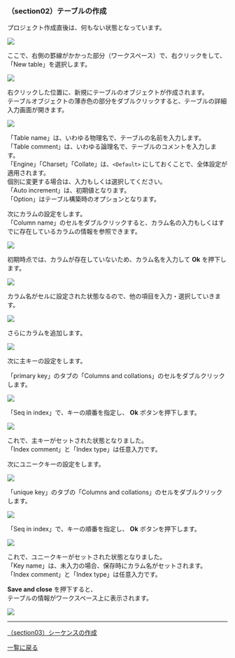 ### （section02）テーブルの作成

プロジェクト作成直後は、何もない状態となっています。  

![](../image/03_Main_01.png)

ここで、右側の罫線がかかった部分（ワークスペース）で、右クリックをして、  
「New table」を選択します。  

![](../image/03_Main_02.png)

右クリックした位置に、新規にテーブルのオブジェクトが作成されます。  
テーブルオブジェクトの薄赤色の部分をダブルクリックすると、テーブルの詳細入力画面が開きます。  

![](../image/04_Table_01.png)

「Table name」は、いわゆる物理名で、テーブルの名前を入力します。  
「Table comment」は、いわゆる論理名で、テーブルのコメントを入力します。  
「Engine」「Charset」「Collate」は、`<Default>` にしておくことで、全体設定が適用されます。  
個別に変更する場合は、入力もしくは選択してください。  
「Auto increment」は、初期値となります。  
「Option」はテーブル構築時のオプションとなります。

次にカラムの設定をします。  
「Column name」のセルをダブルクリックすると、カラム名の入力もしくはすでに存在しているカラムの情報を参照できます。  

![](../image/04_Table_02_ColumnName.png)

初期時点では、カラムが存在していないため、カラム名を入力して __Ok__ を押下します。  

![](../image/04_Table_03.png)

カラム名がセルに設定された状態なるので、他の項目を入力・選択していきます。  

![](../image/04_Table_04.png)

さらにカラムを追加します。  

![](../image/04_Table_05.png)

次に主キーの設定をします。  

「primary key」のタブの「Columns and collations」のセルをダブルクリックします。  

![](../image/04_Table_06_PrimaryKey.png)

「Seq in index」で、キーの順番を指定し、 __Ok__ ボタンを押下します。  

![](../image/04_Table_07.png)

これで、主キーがセットされた状態となりました。  
「Index comment」と「Index type」は任意入力です。  

次にユニークキーの設定をします。  

![](../image/04_Table_08.png)

「unique key」のタブの「Columns and collations」のセルをダブルクリックします。  

![](../image/04_Table_09_UniqueKey.png)

「Seq in index」で、キーの順番を指定し、 __Ok__ ボタンを押下します。  

![](../image/04_Table_10.png)

これで、ユニークキーがセットされた状態となりました。  
「Key name」は、未入力の場合、保存時にカラム名がセットされます。  
「Index comment」と「Index type」は任意入力です。  

 __Save and close__ を押下すると、  
テーブルの情報がワークスペース上に表示されます。  

![](../image/05_Main_01.png)

---

[（section03）シーケンスの作成](section03.md)

[一覧に戻る](../manual.ja.md)